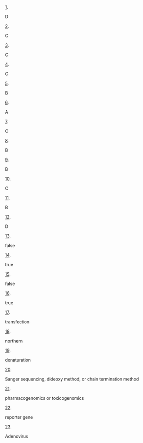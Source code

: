 [1](https://openstax.org/books/microbiology/pages/12-multiple-choice#fs-id1167741301615). 

D

[2](https://openstax.org/books/microbiology/pages/12-multiple-choice#fs-id1167740398524). 

C

[3](https://openstax.org/books/microbiology/pages/12-multiple-choice#fs-id1167740392810). 

C

[4](https://openstax.org/books/microbiology/pages/12-multiple-choice#fs-id1167741539100). 

C

[5](https://openstax.org/books/microbiology/pages/12-multiple-choice#fs-id1167740227356). 

B

[6](https://openstax.org/books/microbiology/pages/12-multiple-choice#fs-id1167742637172). 

A

[7](https://openstax.org/books/microbiology/pages/12-multiple-choice#fs-id1167742480598). 

C

[8](https://openstax.org/books/microbiology/pages/12-multiple-choice#fs-id1167742469532). 

B

[9](https://openstax.org/books/microbiology/pages/12-multiple-choice#fs-id1167742824998). 

B

[10](https://openstax.org/books/microbiology/pages/12-multiple-choice#fs-id1167742394023). 

C

[11](https://openstax.org/books/microbiology/pages/12-multiple-choice#fs-id1167742346689). 

B

[12](https://openstax.org/books/microbiology/pages/12-multiple-choice#fs-id1167740225217). 

D

[13](https://openstax.org/books/microbiology/pages/12-true-false#fs-id1167741589785). 

false

[14](https://openstax.org/books/microbiology/pages/12-true-false#fs-id1167740396602). 

true

[15](https://openstax.org/books/microbiology/pages/12-true-false#fs-id1167742719037). 

false

[16](https://openstax.org/books/microbiology/pages/12-true-false#fs-id1167742636012). 

true

[17](https://openstax.org/books/microbiology/pages/12-fill-in-the-blank#fs-id1167740241643). 

transfection

[18](https://openstax.org/books/microbiology/pages/12-fill-in-the-blank#fs-id1167742646823). 

northern

[19](https://openstax.org/books/microbiology/pages/12-fill-in-the-blank#fs-id1167742778299). 

denaturation

[20](https://openstax.org/books/microbiology/pages/12-fill-in-the-blank#fs-id1167742647675). 

Sanger sequencing, dideoxy method, or chain termination method

[21](https://openstax.org/books/microbiology/pages/12-fill-in-the-blank#fs-id1167742495978). 

pharmacogenomics or toxicogenomics

[22](https://openstax.org/books/microbiology/pages/12-fill-in-the-blank#fs-id1167742455631). 

reporter gene

[23](https://openstax.org/books/microbiology/pages/12-fill-in-the-blank#fs-id1167741366432). 

Adenovirus